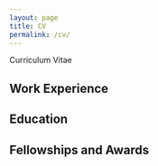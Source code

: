 ```yaml
---
layout: page
title: CV
permalink: /cv/
---
```


Curriculum Vitae 

## Work Experience

## Education

## Fellowships and Awards

